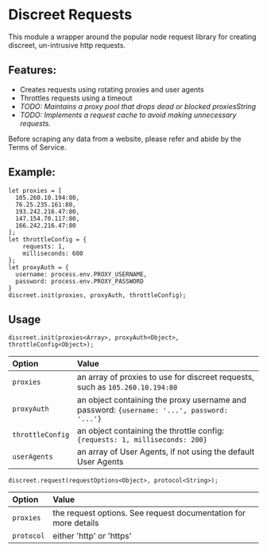 # Discreet Requests

This module a wrapper around the popular node request library for creating discreet, un-intrusive http requests.  

## Features:

* Creates requests using rotating proxies and user agents
* Throttles requests using a timeout
* _TODO: Maintains a proxy pool that drops dead or blocked proxiesString_
* _TODO: Implements a request cache to avoid making unnecessary requests._

Before scraping any data from a website, please refer and abide by the Terms of Service.

## Example:

```
let proxies = [
  105.260.10.194:80,
  76.25.235.161:80,
  193.242.216.47:80,
  147.154.70.117:80,
  166.242.216.47:80
];
let throttleConfig = {
    requests: 1,
    milliseconds: 600
};
let proxyAuth = {
  username: process.env.PROXY_USERNAME,
  password: process.env.PROXY_PASSWORD
}
discreet.init(proxies, proxyAuth, throttleConfig);
```

## Usage

```
discreet.init(proxies<Array>, proxyAuth<Object>, throttleConfig<Object>);
```

| Option           | Value          |
| :-------------   | :------------- |
| `proxies`        | an array of proxies to use for discreet requests, such as `105.260.10.194:80`|
| `proxyAuth`      | an object containing the proxy username and password: `{username: '...', password: '...'}`|
| `throttleConfig` | an object containing the throttle config: `{requests: 1, milliseconds: 200}`  |
| `userAgents`     | an array of User Agents, if not using the default User Agents |


```
discreet.request(requestOptions<Object>, protocol<String>);
```

| Option           | Value          |
| :-------------   | :------------- |
| `proxies`        | the request options. See request documentation for more details |
| `protocol`       | either 'http' or 'https' |
